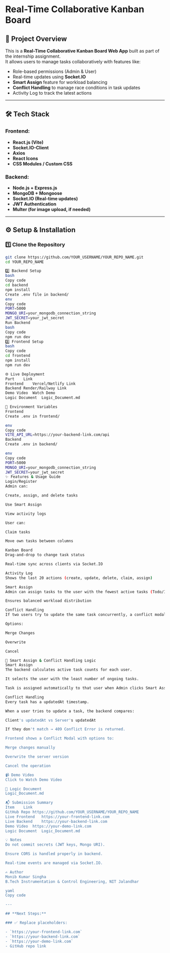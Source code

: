 # Real-Time Collaborative Kanban Board

## 🚀 Project Overview

This is a **Real-Time Collaborative Kanban Board Web App** built as part of the internship assignment.  
It allows users to manage tasks collaboratively with features like:

- Role-based permissions (Admin & User)
- Real-time updates using **Socket.IO**
- **Smart Assign** feature for workload balancing
- **Conflict Handling** to manage race conditions in task updates
- Activity Log to track the latest actions

---

## 🛠 Tech Stack

### **Frontend:**

- **React.js (Vite)**
- **Socket.IO-Client**
- **Axios**
- **React Icons**
- **CSS Modules / Custom CSS**

### **Backend:**

- **Node.js + Express.js**
- **MongoDB + Mongoose**
- **Socket.IO (Real-time updates)**
- **JWT Authentication**
- **Multer (for image upload, if needed)**

---

## ⚙️ Setup & Installation

### **1️⃣ Clone the Repository**

```bash
git clone https://github.com/YOUR_USERNAME/YOUR_REPO_NAME.git
cd YOUR_REPO_NAME

2️⃣ Backend Setup
bash
Copy code
cd backend
npm install
Create .env file in backend/
env
Copy code
PORT=5000
MONGO_URI=your_mongodb_connection_string
JWT_SECRET=your_jwt_secret
Run Backend
bash
Copy code
npm run dev
3️⃣ Frontend Setup
bash
Copy code
cd frontend
npm install
npm run dev

🌐 Live Deployment
Part	Link
Frontend	Vercel/Netlify Link
Backend	Render/Railway Link
Demo Video	Watch Demo
Logic Document	Logic_Document.md

🔑 Environment Variables
Frontend
Create .env in frontend/

env
Copy code
VITE_API_URL=https://your-backend-link.com/api
Backend
Create .env in backend/

env
Copy code
PORT=5000
MONGO_URI=your_mongodb_connection_string
JWT_SECRET=your_jwt_secret
✨ Features & Usage Guide
Login/Register
Admin can:

Create, assign, and delete tasks

Use Smart Assign

View activity logs

User can:

Claim tasks

Move own tasks between columns

Kanban Board
Drag-and-drop to change task status

Real-time sync across clients via Socket.IO

Activity Log
Shows the last 20 actions (create, update, delete, claim, assign)

Smart Assign
Admin can assign tasks to the user with the fewest active tasks (Todo/In Progress)

Ensures balanced workload distribution

Conflict Handling
If two users try to update the same task concurrently, a conflict modal appears.

Options:

Merge Changes

Overwrite

Cancel

🧠 Smart Assign & Conflict Handling Logic
Smart Assign
The backend calculates active task counts for each user.

It selects the user with the least number of ongoing tasks.

Task is assigned automatically to that user when Admin clicks Smart Assign.

Conflict Handling
Every task has a updatedAt timestamp.

When a user tries to update a task, the backend compares:

Client's updatedAt vs Server's updatedAt

If they don't match → 409 Conflict Error is returned.

Frontend shows a Conflict Modal with options to:

Merge changes manually

Overwrite the server version

Cancel the operation

📹 Demo Video
Click to Watch Demo Video

📄 Logic Document
Logic_Document.md

📬 Submission Summary
Item	Link
GitHub Repo	https://github.com/YOUR_USERNAME/YOUR_REPO_NAME
Live Frontend	https://your-frontend-link.com
Live Backend	https://your-backend-link.com
Demo Video	https://your-demo-link.com
Logic Document	Logic_Document.md

💡 Notes
Do not commit secrets (JWT keys, Mongo URI).

Ensure CORS is handled properly in backend.

Real-time events are managed via Socket.IO.

✍️ Author
Monib Kumar Singha
B.Tech Instrumentation & Control Engineering, NIT Jalandhar

yaml
Copy code

---

## **Next Steps:**

### ✅ Replace placeholders:

- `https://your-frontend-link.com`
- `https://your-backend-link.com`
- `https://your-demo-link.com`
- GitHub repo link
